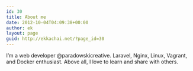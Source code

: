 ```yaml
---
id: 30
title: About me
date: 2012-10-04T04:09:38+00:00
author: ek
layout: page
guid: http://ekkachai.net/?page_id=30
---
```

I&#8217;m a web developer @paradowskicreative. Laravel, Nginx, Linux, Vagrant, and Docker enthusiast. Above all, I love to learn and share with others.